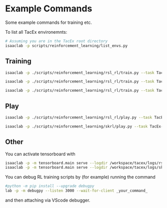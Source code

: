 # Example Commands
Some example commands for training etc.

To list all TacEx environemnts:
```bash
# Assuming you are in the TacEx root directory
isaaclab -p scripts/reinforcement_learning/list_envs.py
```

## Training

```bash
isaaclab -p ./scripts/reinforcement_learning/rsl_rl/train.py --task TacEx-Ball-Rolling-IK-v0 --num_envs 1024 
```

```bash
isaaclab -p ./scripts/reinforcement_learning/rsl_rl/train.py --task TacEx-Ball-Rolling-Privileged-v0 --num_envs 1024 
```

```bash
isaaclab -p ./scripts/reinforcement_learning/rsl_rl/train.py --task TacEx-Ball-Rolling-Privileged-without-Reach_v0 --num_envs 1024 --enable_cameras
```

## Play
```bash
isaaclab -p ./scripts/reinforcement_learning/rsl_rl/play.py --task TacEx-Ball-Rolling-Tactile-Base-v1 --num_envs 23 --enable_cameras --load_run logs/skrl/ball_rolling/2025-04-08_22-55-53_improved_ppo_torch_base_env_cluster --checkpoint best_agent.pt
```

```bash
isaaclab -p ./scripts/reinforcement_learning/skrl/play.py --task TacEx-Ball-Rolling-Tactile-Base-v1 --num_envs 23 --enable_cameras --checkpoint logs/skrl/ball_rolling/2025-04-08_22-55-53_improved_ppo_torch_base_env_cluster/checkpoints/best_agent.pt
```


## Other
You can activate tensorboard with
```bash
isaaclab -p -m tensorboard.main serve --logdir /workspace/tacex/logs/rsl_rl/ball_rolling
isaaclab -p -m tensorboard.main serve --logdir /workspace/tacex/logs/skrl/ball_rolling
```

You can debug RL training scripts by (for example) running the command
```bash
#python -m pip install --upgrade debugpy
lab -p -m debugpy --listen 3000 --wait-for-client _your_command_
``` 
and then attaching via VScode debugger.